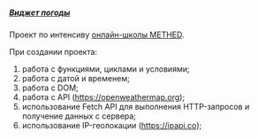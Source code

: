 ##### [Виджет погоды](https://olgass.github.io/weather-widget/)

Проект по интенсиву [онлайн-школы METHED](https://methed.ru/).

При создании проекта:
1. работа с функциями, циклами и условиями;
2. работа с датой и временем;
3. работа с DOM;
4. работа с API (https://openweathermap.org);
5. использование Fetch API для выполнения HTTP-запросов и получение данных с сервера;
6. использование IP-геолокации (https://ipapi.co);
